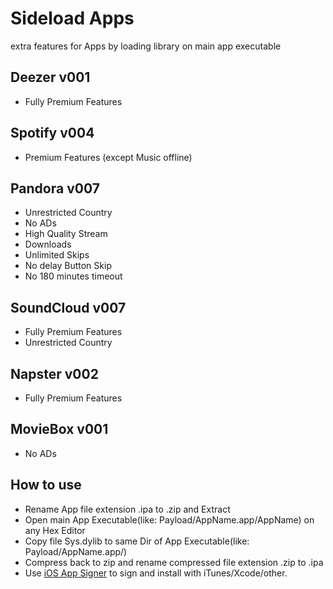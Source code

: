# Sideload Apps

extra features for Apps by loading library on main app executable

Deezer v001
------

* Fully Premium Features

Spotify v004
------

* Premium Features (except Music offline)

Pandora v007
------

* Unrestricted Country
* No ADs
* High Quality Stream
* Downloads
* Unlimited Skips
* No delay Button Skip
* No 180 minutes timeout

SoundCloud v007
------

* Fully Premium Features
* Unrestricted Country

Napster v002
------

* Fully Premium Features

MovieBox v001
------

* No ADs

How to use
------

* Rename App file extension .ipa to .zip and Extract
* Open main App Executable(like: Payload/AppName.app/AppName) on any Hex Editor
* Copy file Sys.dylib to same Dir of App Executable(like: Payload/AppName.app/)
* Compress back to zip and rename compressed file extension .zip to .ipa
* Use [iOS App Signer](https://dantheman827.github.io/ios-app-signer/) to sign and install with iTunes/Xcode/other.

